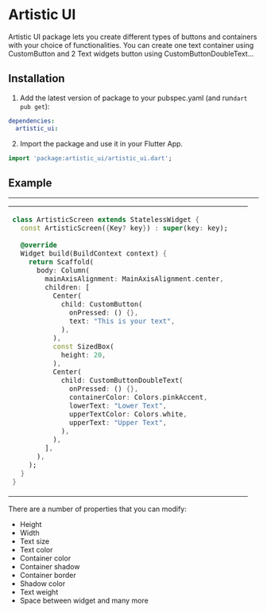 
# Artistic UI

Artistic UI package lets you create different types of buttons and containers with your choice of functionalities. You can create one text container using CustomButton and 2 Text widgets button using CustomButtonDoubleText...

## Installation

1. Add the latest version of package to your pubspec.yaml (and run`dart pub get`):
```yaml
dependencies:
  artistic_ui:
```
2. Import the package and use it in your Flutter App.
```dart
import 'package:artistic_ui/artistic_ui.dart';
```

## Example


<hr>

<table>
<tr>
<td>

```dart
class ArtisticScreen extends StatelessWidget {  
  const ArtisticScreen({Key? key}) : super(key: key);  
  
  @override  
  Widget build(BuildContext context) {  
    return Scaffold(  
      body: Column(
        mainAxisAlignment: MainAxisAlignment.center,
        children: [
          Center(
            child: CustomButton(
              onPressed: () {},
              text: "This is your text",
            ),
          ),
          const SizedBox(
            height: 20,
          ),
          Center(
            child: CustomButtonDoubleText(
              onPressed: () {},
              containerColor: Colors.pinkAccent,
              lowerText: "Lower Text",
              upperTextColor: Colors.white,
              upperText: "Upper Text",
            ),
          ),
        ],
      ),
    );  
  }  
}
```

</td>
<td>
<img  src="https://user-images.githubusercontent.com/53579386/126896556-911d4778-04cd-49bf-b32a-01a6eb3b0155.jpeg"  alt="">
</td>
</tr>
</table>
There are a number of properties that you can modify:

- Height
- Width
- Text size
- Text color
- Container color
- Container shadow
- Container border
- Shadow color
- Text weight
- Space between widget and many more
